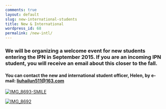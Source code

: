 ```yaml
---
comments: true
layout: default
slug: new-international-students
title: New & International
wordpress_id: 68
permalink: /new-intl/
---
```


### We will be organizing a welcome event for new students entering the IPN in September 2015. If you are an incoming IPN student, you will receive an email about this closer to the fall.

#### You can contact the new and international student officer, Helen, by e-mail: liuhailun511@163.com 


[![IMG_8693-SMILE](https://gsaneuro.files.wordpress.com/2012/11/img_8693-smile.jpg?w=600)](https://gsaneuro.files.wordpress.com/2012/11/img_8693-smile.jpg)

[![IMG_8692](https://gsaneuro.files.wordpress.com/2012/11/img_8692.jpg?w=600)](https://gsaneuro.files.wordpress.com/2012/11/img_8692.jpg)
